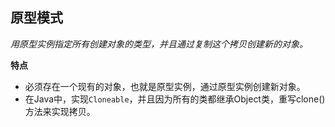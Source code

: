## 原型模式

*用原型实例指定所有创建对象的类型，并且通过复制这个拷贝创建新的对象。*

**特点**
- 必须存在一个现有的对象，也就是原型实例，通过原型实例创建新对象。
- 在Java中，实现`Cloneable`，并且因为所有的类都继承Object类，重写clone()方法来实现拷贝。